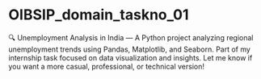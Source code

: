 # OIBSIP_domain_taskno_01
🔍 Unemployment Analysis in India — A Python project analyzing regional unemployment trends using Pandas, Matplotlib, and Seaborn. Part of my internship task focused on data visualization and insights.  Let me know if you want a more casual, professional, or technical version!
